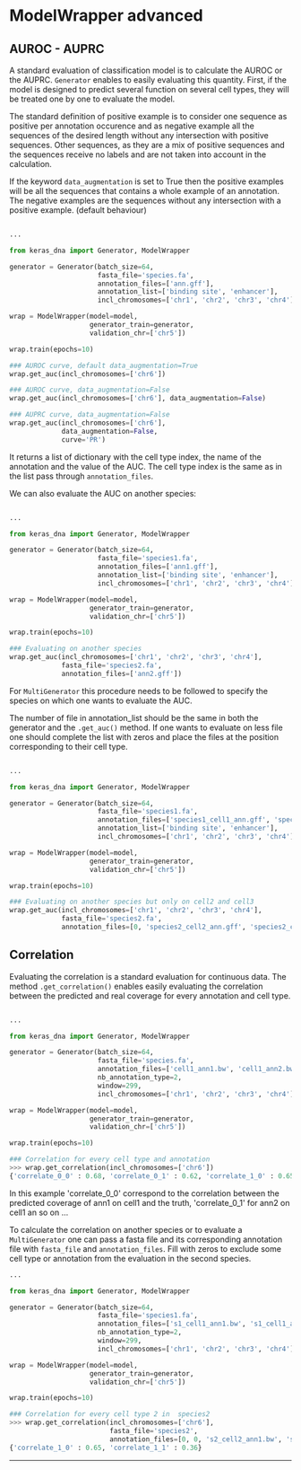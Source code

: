 # ModelWrapper advanced

## AUROC - AUPRC

A standard evaluation of classification model is to calculate the AUROC or the AUPRC. `Generator` enables to easily evaluating this quantity. First, if the model is designed to predict several function on several cell types, they will be treated one by one to evaluate the model.

The standard definition of positive example is to consider one sequence as positive per annotation occurence and as negative example all the sequences of the desired length without any intersection with positive sequences. Other sequences, as they are a mix of positive sequences and the sequences receive no labels and are not taken into account in the calculation.

If the keyword `data_augmentation` is set to True then the positive examples will be all the sequences that contains a whole example of an annotation. The negative examples are the sequences without any intersection with a positive example. (default behaviour)

```python

...

from keras_dna import Generator, ModelWrapper

generator = Generator(batch_size=64,
                      fasta_file='species.fa',
                      annotation_files=['ann.gff'],
                      annotation_list=['binding site', 'enhancer'],
                      incl_chromosomes=['chr1', 'chr2', 'chr3', 'chr4'])

wrap = ModelWrapper(model=model,
                    generator_train=generator,
                    validation_chr=['chr5'])

wrap.train(epochs=10)

### AUROC curve, default data_augmentation=True
wrap.get_auc(incl_chromosomes=['chr6'])

### AUROC curve, data_augmentation=False
wrap.get_auc(incl_chromosomes=['chr6'], data_augmentation=False)

### AUPRC curve, data_augmentation=False
wrap.get_auc(incl_chromosomes=['chr6'],
             data_augmentation=False,
             curve='PR')
```

It returns a list of dictionary with the cell type index, the name of the annotation and the value of the AUC. The cell type index is the same as in the list pass through `annotation_files`.

We can also evaluate the AUC on another species:

```python

...

from keras_dna import Generator, ModelWrapper

generator = Generator(batch_size=64,
                      fasta_file='species1.fa',
                      annotation_files=['ann1.gff'],
                      annotation_list=['binding site', 'enhancer'],
                      incl_chromosomes=['chr1', 'chr2', 'chr3', 'chr4'])

wrap = ModelWrapper(model=model,
                    generator_train=generator,
                    validation_chr=['chr5'])

wrap.train(epochs=10)

### Evaluating on another species
wrap.get_auc(incl_chromosomes=['chr1', 'chr2', 'chr3', 'chr4'],
             fasta_file='species2.fa',
             annotation_files=['ann2.gff'])
```

For `MultiGenerator` this procedure needs to be followed to specify the species on which one wants to evaluate the AUC.

The number of file in annotation_list should be the same in both the generator and the `.get_auc()` method. If one wants to evaluate on less file one should complete the list with zeros and place the files at the position corresponding to their cell type.

```python

...

from keras_dna import Generator, ModelWrapper

generator = Generator(batch_size=64,
                      fasta_file='species1.fa',
                      annotation_files=['species1_cell1_ann.gff', 'species1_cell2_ann.gff', 'species1_cell3_ann.gff'],
                      annotation_list=['binding site', 'enhancer'],
                      incl_chromosomes=['chr1', 'chr2', 'chr3', 'chr4'])

wrap = ModelWrapper(model=model,
                    generator_train=generator,
                    validation_chr=['chr5'])

wrap.train(epochs=10)

### Evaluating on another species but only on cell2 and cell3
wrap.get_auc(incl_chromosomes=['chr1', 'chr2', 'chr3', 'chr4'],
             fasta_file='species2.fa',
             annotation_files=[0, 'species2_cell2_ann.gff', 'species2_cell3_ann.gff'])
```
## Correlation

Evaluating the correlation is a standard evaluation for continuous data. The method `.get_correlation()` enables easily evaluating the correlation between the predicted and real coverage for every annotation and cell type.

```python

...

from keras_dna import Generator, ModelWrapper

generator = Generator(batch_size=64,
                      fasta_file='species.fa',
                      annotation_files=['cell1_ann1.bw', 'cell1_ann2.bw', 'cell2_ann1.bw', 'cell2_ann2.bw'],
                      nb_annotation_type=2,
                      window=299,
                      incl_chromosomes=['chr1', 'chr2', 'chr3', 'chr4'])

wrap = ModelWrapper(model=model,
                    generator_train=generator,
                    validation_chr=['chr5'])

wrap.train(epochs=10)

### Correlation for every cell type and annotation
>>> wrap.get_correlation(incl_chromosomes=['chr6'])
{'correlate_0_0' : 0.68, 'correlate_0_1' : 0.62, 'correlate_1_0' : 0.65, 'correlate_1_1' : 0.36}
```
In this example 'correlate_0_0' correspond to the correlation between the predicted coverage of ann1 on cell1 and the truth, 'correlate_0_1' for ann2 on cell1 an so on ...

To calculate the correlation on another species or to evaluate a `MultiGenerator` one can pass a fasta file and its corresponding annotation file with `fasta_file` and `annotation_files`. Fill with zeros to exclude some cell type or annotation from the evaluation in the second species.

```python
...

from keras_dna import Generator, ModelWrapper

generator = Generator(batch_size=64,
                      fasta_file='species1.fa',
                      annotation_files=['s1_cell1_ann1.bw', 's1_cell1_ann2.bw', 's1_cell2_ann1.bw', 's1_cell2_ann2.bw'],
                      nb_annotation_type=2,
                      window=299,
                      incl_chromosomes=['chr1', 'chr2', 'chr3', 'chr4'])

wrap = ModelWrapper(model=model,
                    generator_train=generator,
                    validation_chr=['chr5'])

wrap.train(epochs=10)

### Correlation for every cell type 2 in  species2
>>> wrap.get_correlation(incl_chromosomes=['chr6'],
                         fasta_file='species2',
                         annotation_files=[0, 0, 's2_cell2_ann1.bw', 's2_cell2_ann2.bw'])
{'correlate_1_0' : 0.65, 'correlate_1_1' : 0.36}
```

--------------------------------------
